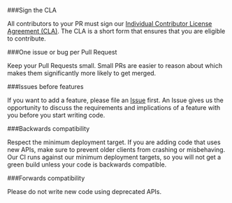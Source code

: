 ###Sign the CLA

All contributors to your PR must sign our [Individual Contributor License Agreement (CLA)](https://spreadsheets.google.com/spreadsheet/viewform?formkey=dDViT2xzUHAwRkI3X3k5Z0lQM091OGc6MQ&ndplr=1). The CLA is a short form that ensures that you are eligible to contribute.

###One issue or bug per Pull Request

Keep your Pull Requests small. Small PRs are easier to reason about which makes them significantly more likely to get merged.

###Issues before features

If you want to add a feature, please file an [Issue](issues) first. An Issue gives us the opportunity to discuss the requirements and implications of a feature with you before you start writing code.

###Backwards compatibility

Respect the minimum deployment target. If you are adding code that uses new APIs, make sure to prevent older clients from crashing or misbehaving. Our CI runs against our minimum deployment targets, so you will not get a green build unless your code is backwards compatible. 

###Forwards compatibility

Please do not write new code using deprecated APIs.
